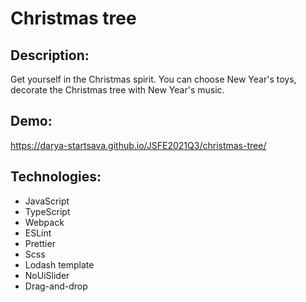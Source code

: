 # Christmas tree

## Description:

Get yourself in the Christmas spirit. You can choose New Year's toys, decorate the Christmas tree with New Year's music.

## Demo:

https://darya-startsava.github.io/JSFE2021Q3/christmas-tree/

## Technologies:

-   JavaScript
-   TypeScript
-   Webpack
-   ESLint
-   Prettier
-   Scss
-   Lodash template
-   NoUiSlider
-   Drag-and-drop
